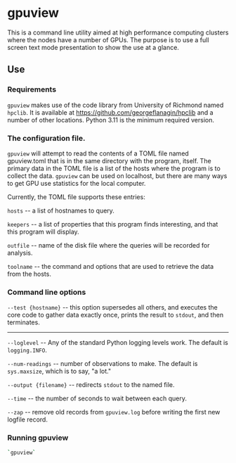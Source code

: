 # gpuview

This is a command line utility aimed at high performance computing clusters where the nodes have
a number of GPUs. The purpose is to use a full screen text mode presentation to show the use at
a glance.

## Use

### Requirements

`gpuview` makes use of the code library from University of Richmond named
`hpclib`. It is available at https://github.com/georgeflanagin/hpclib and
a number of other locations. Python 3.11 is the minimum required version.

### The configuration file.

`gpuview` will attempt to read the contents of a TOML file named
gpuview.toml that is in the same directory with the program, itself. The
primary data in the TOML file is a list of the hosts where the program
is to collect the data. `gpuview` can be used on localhost, but there
are many ways to get GPU use statistics for the local computer.

Currently, the TOML file supports these entries:

`hosts` -- a list of hostnames to query.

`keepers` -- a list of properties that this program finds interesting,
and that this program will display.

`outfile` -- name of the disk file where the queries will be recorded
for analysis.

`toolname` -- the command and options that are used to retrieve the
data from the hosts.

### Command line options

`--test {hostname}` -- this option supersedes all others, and executes
the core code to gather data exactly once, prints the result to `stdout`,
and then terminates.

----------------

`--loglevel` -- Any of the standard Python logging levels work. The
default is `logging.INFO`.

`--num-readings` -- number of observations to make. The default is
`sys.maxsize`, which is to say, "a lot."

`--output {filename}` -- redirects `stdout` to the named file.

`--time` -- the number of seconds to wait between each query.

`--zap` -- remove old records from `gpuview.log` before writing the
first new logfile record.

### Running gpuview

```bash
`gpuview`
```
